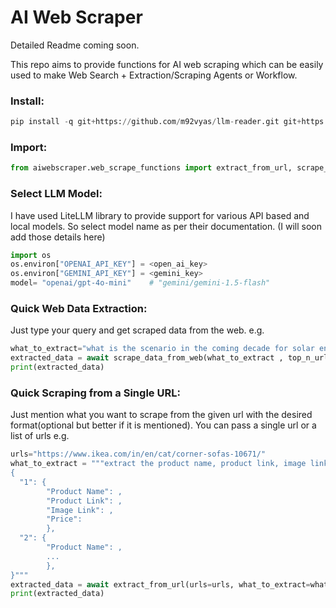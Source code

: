 # AI Web Scraper
Detailed Readme coming soon.

This repo aims to provide functions for AI web scraping which can be easily used to make Web Search + Extraction/Scraping Agents or Workflow.

### Install:
```python
pip install -q git+https://github.com/m92vyas/llm-reader.git git+https://github.com/m92vyas/AI-web_scraper.git
```

### Import:
```python
from aiwebscraper.web_scrape_functions import extract_from_url, scrape_data_from_web
```

### Select LLM Model:
I have used LiteLLM library to provide support for various API based and local models. So select model name as per their documentation. (I will soon add those details here)
```python
import os
os.environ["OPENAI_API_KEY"] = <open_ai_key>
os.environ["GEMINI_API_KEY"] = <gemini_key>
model= "openai/gpt-4o-mini"    # "gemini/gemini-1.5-flash"
```

### Quick Web Data Extraction:
Just type your query and get scraped data from the web. e.g.
```python
what_to_extract="what is the scenario in the coming decade for solar energy investment in india?"
extracted_data = await scrape_data_from_web(what_to_extract , top_n_urls=5, model=model)
print(extracted_data)
```

### Quick Scraping from a Single URL:
Just mention what you want to scrape from the given url with the desired format(optional but better if it is mentioned).
You can pass a single url or a list of urls e.g.
```python
urls="https://www.ikea.com/in/en/cat/corner-sofas-10671/"
what_to_extract = """extract the product name, product link, image link and price for all the products given in the webpage. The format should be:
{
  "1": {
        "Product Name": ,
        "Product Link": ,
        "Image Link": ,
        "Price":
        },
  "2": {
        "Product Name": ,
        ...
        },
}"""
extracted_data = await extract_from_url(urls=urls, what_to_extract=what_to_extract, model=model)
print(extracted_data)
```
